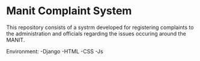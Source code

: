 # Manit Complaint System

This repository consists of a systrm developed for registering complaints to the administration and officials regarding the issues occuring around the MANIT.

Environment:
-Django
-HTML
-CSS
-Js
